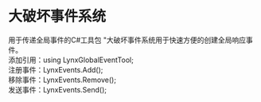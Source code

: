 # 大破坏事件系统
用于传递全局事件的C#工具包
"大破坏事件系统用于快速方便的创建全局响应事件。  
  添加引用：using LynxGlobalEventTool;  
  注册事件：LynxEvents.Add();  
  移除事件：LynxEvents.Remove();  
  发送事件：LynxEvents.Send();  
